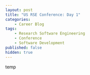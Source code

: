 ```yaml
---
layout: post
title: "US RSE Conference: Day 1"
categories:
    - Career Blog
tags:
    - Research Software Engineering
    - Conference
    - Software Development
published: false
hidden: true
---
```


temp